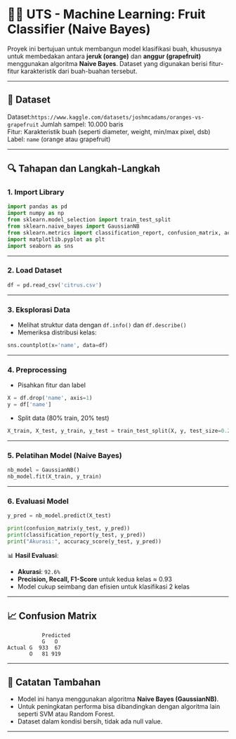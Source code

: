 # 🍊🍇 UTS - Machine Learning: Fruit Classifier (Naive Bayes)

Proyek ini bertujuan untuk membangun model klasifikasi buah, khususnya untuk membedakan antara **jeruk (orange)** dan **anggur (grapefruit)** menggunakan algoritma **Naive Bayes**. Dataset yang digunakan berisi fitur-fitur karakteristik dari buah-buahan tersebut.

---

## 📁 Dataset
Dataset:`https://www.kaggle.com/datasets/joshmcadams/oranges-vs-grapefruit`
Jumlah sampel: 10.000 baris  
Fitur: Karakteristik buah (seperti diameter, weight, min/max pixel, dsb)  
Label: `name` (orange atau grapefruit)

---

## 🔍 Tahapan dan Langkah-Langkah

### 1. Import Library
```python
import pandas as pd
import numpy as np
from sklearn.model_selection import train_test_split
from sklearn.naive_bayes import GaussianNB
from sklearn.metrics import classification_report, confusion_matrix, accuracy_score
import matplotlib.pyplot as plt
import seaborn as sns
```

---

### 2. Load Dataset
```python
df = pd.read_csv('citrus.csv')
```

---

### 3. Eksplorasi Data
- Melihat struktur data dengan `df.info()` dan `df.describe()`
- Memeriksa distribusi kelas:
```python
sns.countplot(x='name', data=df)
```

---

### 4. Preprocessing
- Pisahkan fitur dan label
```python
X = df.drop('name', axis=1)
y = df['name']
```

- Split data (80% train, 20% test)
```python
X_train, X_test, y_train, y_test = train_test_split(X, y, test_size=0.2, random_state=42, stratify=y)
```

---

### 5. Pelatihan Model (Naive Bayes)
```python
nb_model = GaussianNB()
nb_model.fit(X_train, y_train)
```

---

### 6. Evaluasi Model
```python
y_pred = nb_model.predict(X_test)

print(confusion_matrix(y_test, y_pred))
print(classification_report(y_test, y_pred))
print("Akurasi:", accuracy_score(y_test, y_pred))
```

📊 **Hasil Evaluasi**:
- **Akurasi**: `92.6%`
- **Precision, Recall, F1-Score** untuk kedua kelas ≈ 0.93
- Model cukup seimbang dan efisien untuk klasifikasi 2 kelas

---

## 📈 Confusion Matrix
```
           Predicted
           G   O
Actual G  933  67
       O   81 919
```

---

## 📝 Catatan Tambahan
- Model ini hanya menggunakan algoritma **Naive Bayes (GaussianNB)**.
- Untuk peningkatan performa bisa dibandingkan dengan algoritma lain seperti SVM atau Random Forest.
- Dataset dalam kondisi bersih, tidak ada null value.

---
